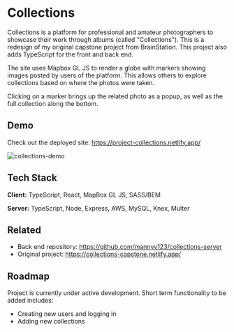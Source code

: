 
# Collections

Collections is a platform for professional and amateur photographers to showcase their work through albums (called "Collections"). This is a redesign of my original capstone project from BrainStation. This project also adds TypeScript for the front and back end.

The site uses Mapbox GL JS to render a globe with markers showing images posted by users of the platform. This allows others to explore collections based on where the photos were taken.

Clicking on a marker brings up the related photo as a popup, as well as the full collection along the bottom.

## Demo

Check out the deployed site: https://project-collections.netlify.app/

![collections-demo](https://github.com/mannyv123/collections-client/assets/123426666/e46339d4-1134-4747-8f16-d67b400e73b5)

## Tech Stack

**Client:** TypeScript, React, MapBox GL JS, SASS/BEM

**Server:** TypeScript, Node, Express, AWS, MySQL, Knex, Multer


## Related

- Back end repository: https://github.com/mannyv123/collections-server
- Original project: https://collections-capstone.netlify.app/


## Roadmap

Project is currently under active development. Short term functionality to be added includes:

- Creating new users and logging in
- Adding new collections

